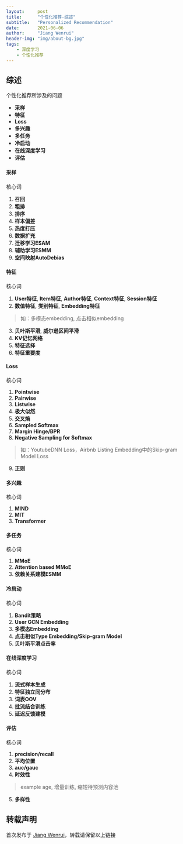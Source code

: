 ```yaml
---
layout:     post
title:      "个性化推荐-综述"
subtitle:   "Personalized Recommendation"
date:       2021-06-06
author:     "Jiang Wenrui"
header-img: "img/about-bg.jpg"
tags:
    - 深度学习
    - 个性化推荐
---
```


## 综述

个性化推荐所涉及的问题
* **采样**
* **特征**
* **Loss**
* **多兴趣**
* **多任务**
* **冷启动**
* **在线深度学习**
* **评估**


#### 采样

核心词
1. **召回**
2. **粗排**
3. **排序**
4. **样本偏差**
5. **热度打压**
6. **数据扩充**
7. **迁移学习ESAM**
8. **辅助学习ESMM**
9. **空间映射AutoDebias**

#### 特征

核心词
1. **User特征**, **Item特征**, **Author特征**, **Context特征**, **Session特征** 
2. **数值特征**, **类别特征**, **Embedding特征**
> 如：多模态embedding, 点击相似embedding
3. **贝叶斯平滑**, **威尔逊区间平滑**
4. **KV记忆网络**
5. **特征选择**
6. **特征重要度**

#### Loss

核心词
1. **Pointwise**
2. **Pairwise**
3. **Listwise**
4. **极大似然**
5. **交叉熵**
6. **Sampled Softmax**
7. **Margin Hinge/BPR**
8. **Negative Sampling for Softmax**
> 如：YoutubeDNN Loss，Airbnb Listing Embedding中的Skip-gram Model Loss
9. **正则**

#### 多兴趣

核心词
1. **MIND**
2. **MIT**
3. **Transformer**

#### 多任务

核心词
1. **MMoE**
2. **Attention based MMoE**
3. **依赖关系建模ESMM**

#### 冷启动

核心词
1. **Bandit策略**
2. **User GCN Embedding**
3. **多模态Embedding**
4. **点击相似Type Embedding/Skip-gram Model**
5. **贝叶斯平滑点击率**

#### 在线深度学习

核心词
1. **流式样本生成**
2. **特征独立同分布**
3. **词表OOV**
4. **批流结合训练**
5. **延迟反馈建模**

#### 评估

核心词
1. **precision/recall**
2. **平均位置**
3. **auc/gauc**
4. **时效性**
> example age, 增量训练, 缩短待预测内容池
5. **多样性**


## 转载声明

首次发布于 [Jiang Wenrui](http://wenruij.github.io)，转载请保留以上链接